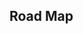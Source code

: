 ## Road Map

<iframe
  :src="$withBase('/prefix-sum.html')"
  width="100%"
  height="800"
  frameborder="0"
  scrolling="No"
  leftmargin="0"
  topmargin="0"
/>

打怪路线：

- 一维前缀和：303 -> 525
- 二维前缀和：303 -> 304 -> 1314
- 一维差分：

- 子数组的性质：523 -> 525

# 前缀和

## 一维前缀和

对于一个给定的数列 $A$ ，它的前缀和数列 $S$ 是能通过递推求出的基本信息之一。

$$
S[i] = \sum_{j=1}^i A[j]
$$

数列 $A$ 的区间和 $[L, R]$

$$
sum(l, r) = \sum_{j=L}^R A[i] = S[R] - S[L-1]
$$

### [**795. 前缀和**](https://www.acwing.com/problem/content/797/)

```cpp
for (int i = 0; i < n; i++){
  cin >> A[i];
  S[i + 1] = S[i] + A[i];
}
while (m--){
  cin >> l >> r;
  cout << S[r] - S[l-1] << endl;
}
```

## 二维前缀和

容斥原理的应用

**二维前缀和**

给定二维数组 `int[m][n] grid`

定义二维前缀和`int[m+1][n+1] s`

初始化：

```java
// grid 下标从 0 开始
s = new int[m+1][n+1];
for (int i = 1; i<=m; i++){
  for (int j = 1; j<=n; j++){
    s[i][j] = grid[i-1][j-1] + s[i-1][j] + s[i][j-1] - s[i-1][j-1];
  }
}
```

子矩阵和：

```java
// 左上角（x1,y1）右下角(x2,y2)
// 注意:点的坐标都是从0开始的
S{(x1,y1),(x2,y2)} = s[x2+1][y2+1] - s[x1][y2+1] - s[x2+1][y1] + s[x1][y1];
```

### [796. 子矩阵的和](https://www.acwing.com/problem/content/798/)

```cpp
for (int i = 1; i <= n; i++){
  for (int j = 1; j <= m; j++ ){
    scanf("%d", &s[i][j]);
    s[i][j] += s[i-1][j] + s[i][j-1] - s[i-1][j-1];
  }
}
while (q--)
{
  scanf("%d%d%d%d", &x1, &y1, &x2, &y2);
  printf("%d\n", s[x2][y2] - s[x2][y1 -1] - s[x1 -1][y2] + s[x1-1][y1-1] ) ;
}
```

### [99. 激光炸弹](https://www.acwing.com/problem/content/101/)

# 差分

“前缀和” 和 “差分” 是一对互逆运算：

- **前缀和序列** 的 **差分序列** 为 原序列
- **差分序列**的**前缀和序列**为原序列
  差分实现 的**核心思路** 是 实现 $insert$ 操作；

## 一维差分

对于一个给定的数列 $A$，它的差分数列 $B$ 定义为：

$$
B[1] = A[1], B[i] = A[i] - A[i-1] (2<=i<=n)
$$

容易发现，“前缀和” 和 “差分” 是一对互逆运算。

差分序列 $B$ 的前缀和序列就是 原序列 $A$；

前缀和序列的 差分序列 也是 原序列 $A$ ；

把 序列 $A$ 的区间 $[l, r]$ 加 $d$，其差分序列 $B$ 的变化为 $B_l$ 加 $d$ ，$B_{r+1}$ 减 $d$。这样把原序列 $A$ 上的 “区间操作” 转化为 差分数列 $B$ 上的单点操作。

### $insert()$ 实现

在 $[l, r]$ 区间内 增加 $C$ ， 可以在 左端点 记录 增加 $C$ ，在右端点的下一个端点 减去 $C$

```cpp
void insert(int l, int r, int c){
    b[l] += c; b[r+1] -= c;
}
```

我们可以把单个元素 $A[i]$ 的插入 看做是 区间 $[i, i]$ 整体加上 $A[i]$，于是就可以使用 原序列进行 $insert$ 操作直接得到 差分序列

### 一维数组的返回

使用一维前缀和 计算

### [AcWing 797. 差分](https://www.acwing.com/problem/content/799/)

```cpp
const int N = 100010;
int n, m;
int l, r, c;
int a[N]; // 求原数组 = 差分数组的前缀和 （可省略）
int b[N]; // 差分数组
void insert(int l, int r, int c){
    b[l] += c; b[r+1] -= c;
}

int main()
{
    scanf("%d%d", &n, &m);
    for (int i = 1; i <= n; i ++ ) {
        int c;
        scanf("%d", &c);
        insert(i, i, c);
    }
    while (m -- ){
        scanf("%d%d%d", &l, &r, &c);
        insert(l, r, c);
    }
    for (int i = 1; i <= n; i ++ ) {
        b[i] += b[i-1];
        printf("%d ", b[i]);
    }
}
```

### [AcWing 100. 增减序列](https://www.acwing.com/problem/content/102/)

## 二维差分（差分矩阵）

定义 差分矩阵 $S_{1<=i,j<=n} [i][j]$ ；

差分矩阵 和 前缀和矩阵互为逆运算：即 差分矩阵 的 前缀和矩阵 为原矩阵，前缀和矩阵的 差分矩阵为原矩阵；

### $insert()$实现

同一维差分， $insert$ 方法的实现 也是 差分矩阵的核心。

$insert(x1,y1,x2,y2,C)$ 操作定义：给 $(x1,y1),(x2,y2)$ 组成的矩阵中的每一个元素增加 $C$。

- 记录 $S[x1, y1]$ 增加 $C$ ，表示 所有在 $(x1,y1)$ 右下方的元素 增加 $C$；

- 记录 $S[x2 + 1, y1]$ 减去 $C$ ，表示 所有在 $(x2,y2)$ 正下方的元素 减去 $C$；

- 记录 $S[x1, y2 + 1]$ 减去 $C$ ，表示 所有在 $(x2,y2)$ 正右方的元素 减去 $C$；

- 我们发现 这时 $(x2,y2)$ 右下方的元素被减去了两次，所以需要增加一步操作：$S[x2+1, y2+1]$ 增加 $C$ 。

### 矩阵的返回

使用 二维前缀和 返回原矩阵

### 798. 差分矩阵

```cpp
const int N = 1010;
int n,m,q;
int x1,y1, x2,y2,c;
int s[N][N];

int insert(int x1, int y1, int x2, int y2, int C){
    s[x1][y1] += C;
    s[x2+1][y1] -=C;
    s[x1][y2+1] -= C;
    s[x2+1][y2+1] += C;
}
int main()
{
    scanf("%d%d%d", &n, &m, &q);

    for (int i = 1; i <= n; i ++ )
        for (int j = 1; j <= m; j ++ ) {
            int c;
            scanf("%d", &c);
            insert(i, j, i, j, c);
        }
    while (q -- ){
        scanf("%d%d%d%d%d", &x1, &y1, &x2, &y2, &c);
        insert(x1, y1, x2, y2, c);
    }
    for (int i = 1; i <= n; i ++ ){
        for (int j = 1; j <= m; j ++ ){
            s[i][j] += s[i-1][j] + s[i][j-1] - s[i-1][j-1];
            printf("%d ",s[i][j]);
        }
        cout << endl;
    }

    return 0;
}
```
